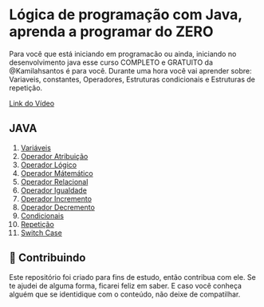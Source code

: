 #  Lógica de programação com Java, aprenda a programar do ZERO
Para você que está iniciando em programacão ou ainda, iniciando no desenvolvimento java esse curso COMPLETO e GRATUITO da @Kamilahsantos é para você. Durante uma hora você vai aprender sobre: <br>
Variaveis, constantes, Operadores, Estruturas condicionais e Estruturas de repetição.


<a href="https://youtu.be/EoApbLx9jeg"> Link do Vídeo </a> <br>

## JAVA

1. <a href="https://github.com/Diegojfsr/Logica_Programacao_Java/blob/main/Variaveis.java"> Variáveis </a>
2. <a href="https://"> Operador Atribuição </a>
3. <a href="https://github.com/Diegojfsr/Logica_Programacao_Java/blob/main/OperadoresLogicos.java"> Operador Lógico </a>
4. <a href="https://github.com/Diegojfsr/Logica_Programacao_Java/blob/main/OperadoresMatematicos.java"> Operador Mátemático </a>
5. <a href="https://github.com/Diegojfsr/Logica_Programacao_Java/blob/main/OperadoresRelacionais.java"> Operador Relacional </a>
6. <a href="https://github.com/Diegojfsr/Logica_Programacao_Java/blob/main/OperadorIgualdade.java"> Operador Igualdade </a>
7. <a href="https://github.com/Diegojfsr/Logica_Programacao_Java/blob/main/OperadorIncrementoDecremento.java"> Operador Incremento </a>
8. <a href="https://github.com/Diegojfsr/Logica_Programacao_Java/blob/main/OperadorIncrementoDecremento.java"> Operador Decremento </a>
9. <a href="https://github.com/Diegojfsr/Logica_Programacao_Java/blob/main/Condicionais.java"> Condicionais </a>
10. <a href="https://github.com/Diegojfsr/Logica_Programacao_Java/blob/main/Loops.java"> Repetição </a>
11. <a href="https://github.com/Diegojfsr/Logica_Programacao_Java/blob/main/SwitchCase.java"> Switch Case </a>



## 🤝 Contribuindo
Este repositório foi criado para fins de estudo, então contribua com ele. Se te ajudei de alguma forma, ficarei feliz em
saber. E caso você conheça alguém que se identidique com o conteúdo, não deixe de compatilhar.




